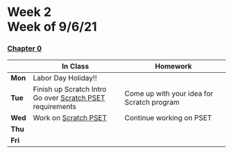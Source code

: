 <meta http-equiv="refresh" content="300"/>

# Week 2<br>Week of 9/6/21 

### [Chapter 0](/apcsp/curriculum/0)

  |       |In Class               |Homework   |
  |-------|---------              |---------  |
  |**Mon**|Labor Day Holiday!! | |
  |**Tue**|Finish up Scratch Intro<br>Go over [Scratch PSET](\apcsp\psets\scratch) requirements |Come up with your idea for Scratch program |
  |**Wed**|Work on [Scratch PSET](\apcsp\psets\scratch) |Continue working on PSET  |
  |**Thu**| | |
  |**Fri**| | |


  <!-- |**Tue**|Start C programming<br>Go over IDE and syntax, variables, data types, & operators |[Hello PSET](\ap\psets\hello) due tonight by 11:59<br>Read over Reference Sheets through Operators<br>Binary Extra Credit in Teams |
  |**Wed**|Continue with C<br>Boolean expressions, loops, libraries |Finish reading Reference Sheets through Libraries |
  |**Thu**|Continue with C<br>Boolean expressions, loops, libraries<br>Start on Labs| |
  |**Fri**|Work on labs |Finish Labs if not done in class | -->
